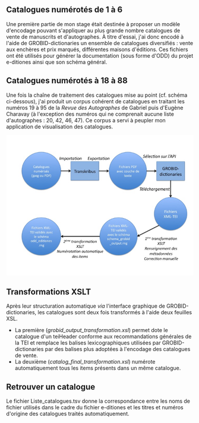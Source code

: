 
## Catalogues numérotés de 1 à 6

Une première partie de mon stage était destinée à proposer un modèle d'encodage pouvant s'appliquer au plus grande nombre catalogues de vente de manuscrits et d'autographes. À titre d'essai, j'ai donc encodé à l'aide de GROBID-dictionaries un ensemble de catalogues diversifiés : vente aux enchères et prix marqués, différentes maisons d'éditions. Ces fichiers ont été utilisés pour générer la documentation (sous forme d'ODD) du projet e-ditiones ainsi que son schéma général. 

## Catalogues numérotés à 18 à 88

Une fois la chaîne de traitement des catalogues mise au point (cf. schéma ci-dessous), j'ai produit un corpus cohérent de catalogues en traitant les numéros 19 à 95 de la *Revue des Autographes* de Gabriel puis d'Eugène Charavay (à l'exception des numéros qui ne comprenait aucune liste d'autographes : 20, 42, 46, 47). Ce corpus a servi à peupler mon application de visualisation des catalogues. 

![alt text](https://github.com/lairaines/M2TNAH/blob/master/Chaine_Traitement_Catalogues.png)

## Transformations XSLT

Après leur structuration automatique *via* l'interface graphique de GROBID-dictionaries, les catalogues sont deux fois transformés à l'aide deux feuilles XSL. 
+ La première (*grobid_output_transformation.xsl*) permet dote le catalogue d'un teiHeader conforme aux recommandations générales de la TEI et remplace les balises lexicographiques utilisées par GROBID-dictionaries par des balises plus adoptées à l'encodage des catalogues de vente. 
+ La deuxième (*catalog_final_transformation.xsl*) numérote automatiquement tous les items présents dans un même catalogue.

## Retrouver un catalogue

Le fichier Liste_catalogues.tsv donne la correspondance entre les noms de fichier utilisés dans le cadre du fichier e-ditiones et les titres et numéros d'origine des catalogues traités automatiquement.
